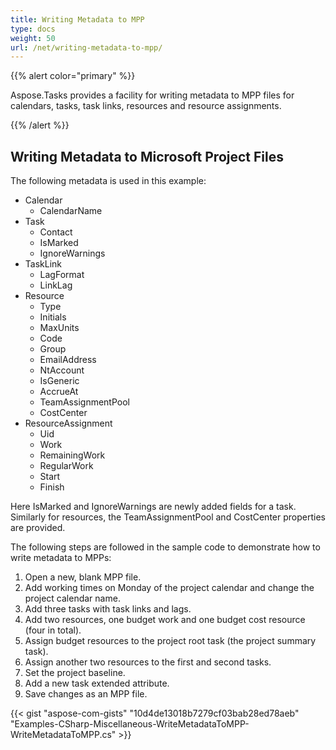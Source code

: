 ```yaml
---
title: Writing Metadata to MPP
type: docs
weight: 50
url: /net/writing-metadata-to-mpp/
---
```


{{% alert color="primary" %}} 

Aspose.Tasks provides a facility for writing metadata to MPP files for calendars, tasks, task links, resources and resource assignments.

{{% /alert %}} 
## **Writing Metadata to Microsoft Project Files**
The following metadata is used in this example:

- Calendar
  - CalendarName
- Task
  - Contact
  - IsMarked
  - IgnoreWarnings
- TaskLink
  - LagFormat
  - LinkLag
- Resource
  - Type
  - Initials
  - MaxUnits
  - Code
  - Group
  - EmailAddress
  - NtAccount
  - IsGeneric
  - AccrueAt
  - TeamAssignmentPool
  - CostCenter
- ResourceAssignment
  - Uid
  - Work
  - RemainingWork
  - RegularWork
  - Start
  - Finish

Here IsMarked and IgnoreWarnings are newly added fields for a task. Similarly for resources, the TeamAssignmentPool and CostCenter properties are provided.

The following steps are followed in the sample code to demonstrate how to write metadata to MPPs:

1. Open a new, blank MPP file.
1. Add working times on Monday of the project calendar and change the project calendar name.
1. Add three tasks with task links and lags.
1. Add two resources, one budget work and one budget cost resource (four in total).
1. Assign budget resources to the project root task (the project summary task).
1. Assign another two resources to the first and second tasks.
1. Set the project baseline.
1. Add a new task extended attribute.
1. Save changes as an MPP file.
 

{{< gist "aspose-com-gists" "10d4de13018b7279cf03bab28ed78aeb" "Examples-CSharp-Miscellaneous-WriteMetadataToMPP-WriteMetadataToMPP.cs" >}}
